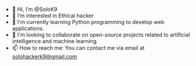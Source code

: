 - 👋 Hi, I’m @SoloK9
- 👀 I’m interested in Ethical hacker
- 🌱 I'm currently learning Python programming to develop web applications.
- 💞️ I'm looking to collaborate on open-source projects related to artificial intelligence and machine learning.
- 📫 How to reach me: You can contact me via email at [solohackerk9@gmail.com](solohackerk9@gmail.com)

<!---
SoloK9/SoloK9 is a ✨ special ✨ repository because its `README.md` (this file) appears on your GitHub profile.
You can click the Preview link to take a look at your changes.
--->
